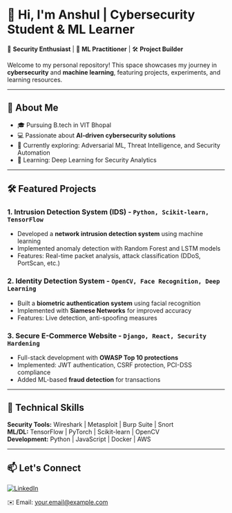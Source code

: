 # 👋 Hi, I'm Anshul | Cybersecurity Student & ML Learner

🔐 **Security Enthusiast** | 🤖 **ML Practitioner** | 🛠️ **Project Builder**

Welcome to my personal repository! This space showcases my journey in **cybersecurity** and **machine learning**, featuring projects, experiments, and learning resources.

---

## 🚀 About Me
- 🎓 Pursuing B.tech in VIT Bhopal
- 💻 Passionate about **AI-driven cybersecurity solutions**  
- 🔭 Currently exploring: Adversarial ML, Threat Intelligence, and Security Automation  
- 🌱 Learning: Deep Learning for Security Analytics  

---

## 🛠️ Featured Projects

### 1. **Intrusion Detection System (IDS)** - `Python, Scikit-learn, TensorFlow`  
   - Developed a **network intrusion detection system** using machine learning  
   - Implemented anomaly detection with Random Forest and LSTM models  
   - Features: Real-time packet analysis, attack classification (DDoS, PortScan, etc.)  
   

### 2. **Identity Detection System** - `OpenCV, Face Recognition, Deep Learning`  
   - Built a **biometric authentication system** using facial recognition  
   - Implemented with **Siamese Networks** for improved accuracy  
   - Features: Live detection, anti-spoofing measures  
   

### 3. **Secure E-Commerce Website** - `Django, React, Security Hardening`  
   - Full-stack development with **OWASP Top 10 protections**  
   - Implemented: JWT authentication, CSRF protection, PCI-DSS compliance  
   - Added ML-based **fraud detection** for transactions  
   

---

## 🔧 Technical Skills  
**Security Tools:** Wireshark | Metasploit | Burp Suite | Snort  
**ML/DL:** TensorFlow | PyTorch | Scikit-learn | OpenCV  
**Development:** Python | JavaScript | Docker | AWS  

---



## 📫 Let's Connect  
[![LinkedIn](https://img.shields.io/badge/LinkedIn-Connect-blue)](https://www.linkedin.com/in/anshul-diyewar-04b542251/)  
 
✉️ Email: your.email@example.com  
